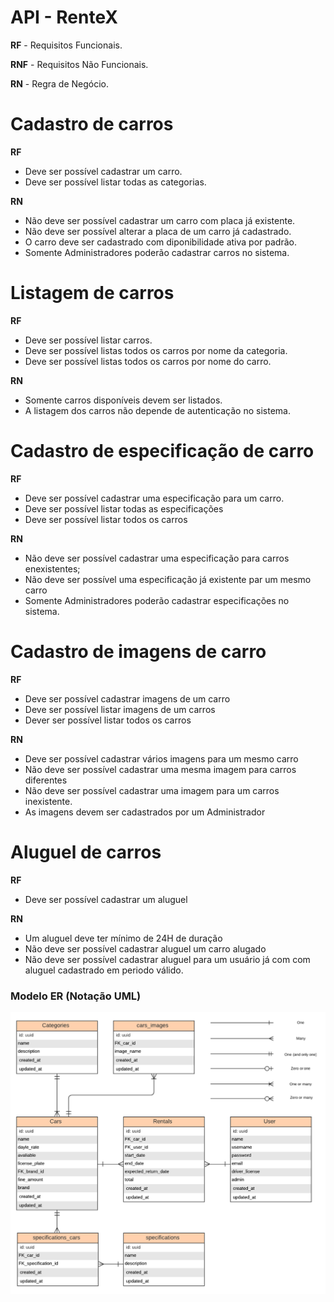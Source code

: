 # API - RenteX

**RF** - Requisitos Funcionais.

**RNF** - Requisitos Não Funcionais.

**RN** - Regra de Negócio.

# Cadastro de carros

**RF**

- Deve ser possível cadastrar um carro.
- Deve ser possível listar todas as categorias.

**RN**

- Não deve ser possível cadastrar um carro com placa já existente.
- Não deve ser possível alterar a placa de um carro já cadastrado.
- O carro deve ser cadastrado com diponibilidade ativa por padrão.
- Somente Administradores poderão cadastrar carros no sistema.

# Listagem de carros

**RF**

- Deve ser possível listar carros.
- Deve ser possível listas todos os carros por nome da categoria.
- Deve ser possível listas todos os carros por nome do carro.

**RN**

- Somente carros disponíveis devem ser listados.
- A listagem dos carros não depende de autenticação no sistema.

# Cadastro de especificação de carro

**RF**

- Deve ser possível cadastrar uma especificação para um carro.
- Deve ser possível listar todas as especificações
- Deve ser possível listar todos os carros

**RN**

- Não deve ser possível cadastrar uma especificação para carros enexistentes;
- Não deve ser possível uma especificação já existente par um mesmo carro
- Somente Administradores poderão cadastrar especificações no sistema.

# Cadastro de imagens de carro

**RF**

- Deve ser possível cadastrar imagens de um carro
- Deve ser possível listar imagens de um carros
- Dever ser possível listar todos os carros

**RN**

- Deve ser possível cadastrar vários imagens para um mesmo carro
- Não deve ser possível cadastrar uma mesma imagem para carros diferentes
- Não deve ser possível cadastrar uma imagem para um carros inexistente.
- As imagens devem ser cadastrados por um Administrador

# Aluguel de carros

**RF**

- Deve ser possível cadastrar um aluguel

**RN**

- Um aluguel deve ter mínimo de 24H de duração
- Não deve ser possível cadastrar aluguel um carro alugado
- Não deve ser possível cadastrar aluguel para um usuário já com com aluguel cadastrado em periodo válido.

### Modelo ER (Notação UML)

![Modelo ER - UML](.github/ER.png)
